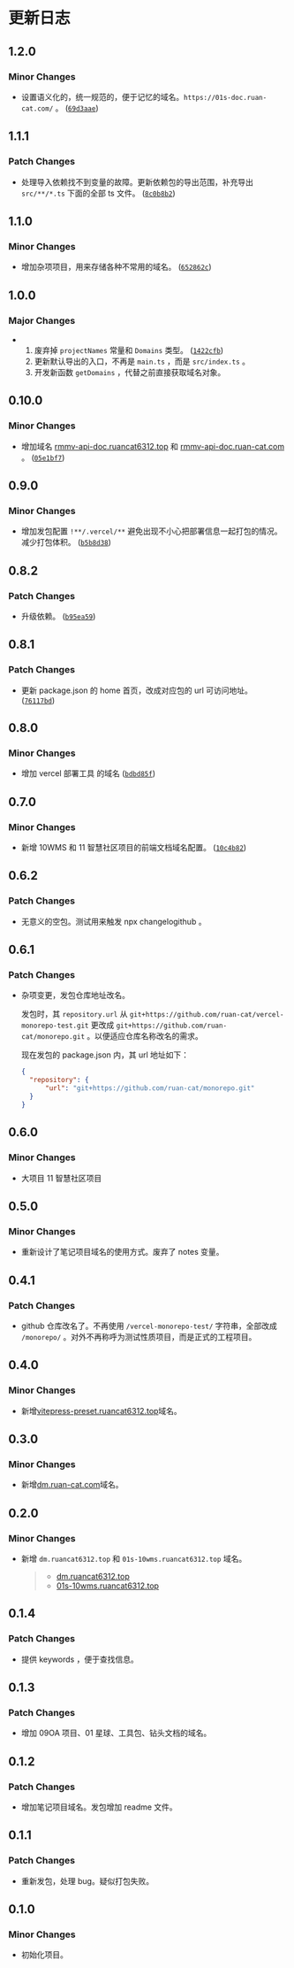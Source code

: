 # 更新日志

## 1.2.0

### Minor Changes

- 设置语义化的，统一规范的，便于记忆的域名。`https://01s-doc.ruan-cat.com/` 。 ([`69d3aae`](https://github.com/ruan-cat/monorepo/commit/69d3aaecaa634fc954bdf9cdfce04088a5456a8c))

## 1.1.1

### Patch Changes

- 处理导入依赖找不到变量的故障。更新依赖包的导出范围，补充导出 `src/**/*.ts` 下面的全部 ts 文件。 ([`8c0b8b2`](https://github.com/ruan-cat/monorepo/commit/8c0b8b2632037b77b8e9ec8b0de1636b6d4b7619))

## 1.1.0

### Minor Changes

- 增加杂项项目，用来存储各种不常用的域名。 ([`652862c`](https://github.com/ruan-cat/monorepo/commit/652862ce9bf378beb996663444068b72e693eea5))

## 1.0.0

### Major Changes

- 1. 废弃掉 `projectNames` 常量和 `Domains` 类型。 ([`1422cfb`](https://github.com/ruan-cat/monorepo/commit/1422cfb62558c89f86884e3deea67046976b52c9))
  2. 更新默认导出的入口，不再是 `main.ts` ，而是 `src/index.ts` 。
  3. 开发新函数 `getDomains` ，代替之前直接获取域名对象。

## 0.10.0

### Minor Changes

- 增加域名 [rmmv-api-doc.ruancat6312.top](https://rmmv-api-doc.ruancat6312.top) 和 [rmmv-api-doc.ruan-cat.com](https://rmmv-api-doc.ruan-cat.com) 。 ([`05e1bf7`](https://github.com/ruan-cat/monorepo/commit/05e1bf79029dd502df89900f07c9d8b24606b0e9))

## 0.9.0

### Minor Changes

- 增加发包配置 `!**/.vercel/**` 避免出现不小心把部署信息一起打包的情况。减少打包体积。 ([`b5b8d38`](https://github.com/ruan-cat/monorepo/commit/b5b8d3833553cdae070422233612a85066228e16))

## 0.8.2

### Patch Changes

- 升级依赖。 ([`b95ea59`](https://github.com/ruan-cat/monorepo/commit/b95ea59110185efedc162a91bde541cca53a81fe))

## 0.8.1

### Patch Changes

- 更新 package.json 的 home 首页，改成对应包的 url 可访问地址。 ([`76117bd`](https://github.com/ruan-cat/monorepo/commit/76117bd689a3e17948f834c1a0e60dd4a74c8ff3))

## 0.8.0

### Minor Changes

- 增加 vercel 部署工具 的域名 ([`bdbd85f`](https://github.com/ruan-cat/monorepo/commit/bdbd85fac28b602c31b09b9c9c62670637bf1cdb))

## 0.7.0

### Minor Changes

- 新增 10WMS 和 11 智慧社区项目的前端文档域名配置。 ([`10c4b82`](https://github.com/ruan-cat/monorepo/commit/10c4b8274d4d4b275dfd36832ea4abc1db9a338b))

## 0.6.2

### Patch Changes

- 无意义的空包。测试用来触发 npx changelogithub 。

## 0.6.1

### Patch Changes

- 杂项变更，发包仓库地址改名。

  发包时，其 `repository.url` 从 `git+https://github.com/ruan-cat/vercel-monorepo-test.git` 更改成 `git+https://github.com/ruan-cat/monorepo.git` 。以便适应仓库名称改名的需求。

  现在发包的 package.json 内，其 url 地址如下：

  ```json
  {
  	"repository": {
  		"url": "git+https://github.com/ruan-cat/monorepo.git"
  	}
  }
  ```

## 0.6.0

### Minor Changes

- 大项目 11 智慧社区项目

## 0.5.0

### Minor Changes

- 重新设计了笔记项目域名的使用方式。废弃了 notes 变量。

## 0.4.1

### Patch Changes

- github 仓库改名了。不再使用 `/vercel-monorepo-test/` 字符串，全部改成 `/monorepo/` 。对外不再称呼为测试性质项目，而是正式的工程项目。

## 0.4.0

### Minor Changes

- 新增[vitepress-preset.ruancat6312.top](https://vitepress-preset.ruancat6312.top)域名。

## 0.3.0

### Minor Changes

- 新增[dm.ruan-cat.com](https://dm.ruan-cat.com)域名。

## 0.2.0

### Minor Changes

- 新增 `dm.ruancat6312.top` 和 `01s-10wms.ruancat6312.top` 域名。
  > - [dm.ruancat6312.top](https://dm.ruancat6312.top)
  > - [01s-10wms.ruancat6312.top](https://01s-10wms.ruancat6312.top)

## 0.1.4

### Patch Changes

- 提供 keywords ，便于查找信息。

## 0.1.3

### Patch Changes

- 增加 09OA 项目、01 星球、工具包、钻头文档的域名。

## 0.1.2

### Patch Changes

- 增加笔记项目域名。发包增加 readme 文件。

## 0.1.1

### Patch Changes

- 重新发包，处理 bug。疑似打包失败。

## 0.1.0

### Minor Changes

- 初始化项目。
